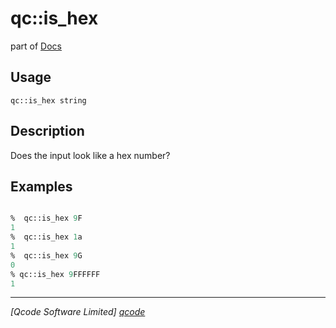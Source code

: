qc::is_hex
==========

part of [Docs](.)

Usage
-----
`qc::is_hex string`

Description
-----------
Does the input look like a hex number?

Examples
--------
```tcl

%  qc::is_hex 9F
1
%  qc::is_hex 1a
1
%  qc::is_hex 9G
0
% qc::is_hex 9FFFFFF
1
```

----------------------------------
*[Qcode Software Limited] [qcode]*

[qcode]: http://www.qcode.co.uk "Qcode Software"